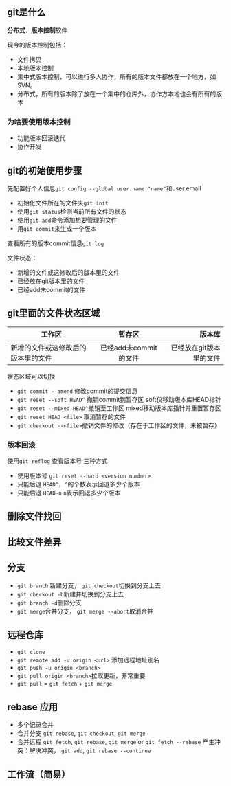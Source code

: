 ## git是什么
**分布式**、**版本控制**软件

现今的版本控制包括：
* 文件拷贝
* 本地版本控制
* 集中式版本控制，可以进行多人协作，所有的版本文件都放在一个地方，如SVN。
* 分布式，所有的版本除了放在一个集中的仓库外，协作方本地也会有所有的版本

### 为啥要使用版本控制
* 功能版本回滚迭代
* 协作开发

## git的初始使用步骤
先配置好个人信息`git config --global user.name "name"`和user.email

* 初始化文件所在的文件夹`git init`
* 使用`git status`检测当前所有文件的状态
* 使用`git add`命令添加想要管理的文件
* 用`git commit`来生成一个版本

查看所有的版本commit信息`git log`

文件状态： 
* 新增的文件或这修改后的版本里的文件
* 已经放在git版本里的文件
* 已经add未commit的文件

## git里面的文件状态区域
工作区|暂存区|版本库
--|:--:|--:
新增的文件或这修改后的版本里的文件|已经add未commit的文件|已经放在git版本里的文件

状态区域可以切换
 * `git commit --amend` 修改commit的提交信息
 * `git reset --soft HEAD^` 撤销commit到暂存区 soft仅移动版本库HEAD指针
 * `git reset --mixed HEAD^`撤销至工作区 mixed移动版本库指针并重置暂存区
 * `git reset HEAD <file>` 取消暂存的文件
 * `git checkout --<file>`撤销文件的修改（存在于工作区的文件，未被暂存）
### 版本回滚
使用`git reflog` 查看版本号 
三种方式
 * 使用版本号 `git reset --hard <version number>`
 * 只能后退 `HEAD^`，`^`的个数表示回退多少个版本
 * 只能后退 `HEAD~n` `n`表示回退多少个版本
## 删除文件找回 

## 比较文件差异

## 分支
 * `git branch` 新建分支， `git checkout`切换到分支上去
 * `git checkout -b`新建并切换到分支上去
 * `git branch -d`删除分支
 * `git merge`合并分支， `git merge --abort`取消合并

## 远程仓库
 * `git clone`
 * `git remote add -u origin <url>` 添加远程地址别名
 * `git push -u origin <branch>`
 * `git pull origin <branch>`拉取更新，非常重要
 * `git pull` = `git fetch` + `git merge`

## rebase 应用
 * 多个记录合并
 * 合并分支 `git rebase`, `git checkout`, `git merge`
 * 合并远程 `git fetch`, `git rebase`, `git merge` or `git fetch --rebase`
产生冲突：解决冲突， `git add`, `git rebase --continue`

## 工作流（简易）

